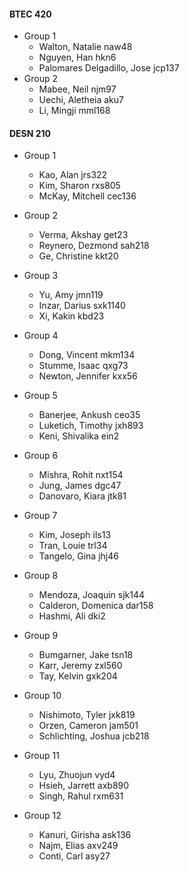 ﻿
#### BTEC 420
* Group 1
    * Walton, Natalie	naw48
    * Nguyen, Han	hkn6
    * Palomares Delgadillo, Jose	jcp137
* Group 2
    * Mabee, Neil	njm97
    * Uechi, Aletheia	aku7
    * Li, Mingji	mml168
	
#### DESN 210
* Group 1
    * Kao, Alan	jrs322
    * Kim, Sharon	rxs805
    * McKay, Mitchell	cec136

* Group 2	
    * Verma, Akshay	get23
    * Reynero, Dezmond	sah218
    * Ge, Christine	kkt20

* Group 3
    * Yu, Amy	jmn119
    * Inzar, Darius	sxk1140
    * Xi, Kakin	kbd23

* Group 4
    * Dong, Vincent	mkm134
    * Stumme, Isaac	qxg73
    * Newton, Jennifer	kxx56

* Group 5
    * Banerjee, Ankush	ceo35
    * Luketich, Timothy	jxh893
    * Keni, Shivalika	ein2

* Group 6
    * Mishra, Rohit	nxt154
    * Jung, James	dgc47
    * Danovaro, Kiara	jtk81

* Group 7
    * Kim, Joseph	ils13
    * Tran, Louie	trl34
    * Tangelo, Gina	jhj46

* Group 8    
    * Mendoza, Joaquin	sjk144
    * Calderon, Domenica	dar158
    * Hashmi, Ali	dki2

* Group 9
    * Bumgarner, Jake	tsn18
    * Karr, Jeremy	zxl560
    * Tay, Kelvin	gxk204

* Group 10
    * Nishimoto, Tyler	jxk819
    * Orzen, Cameron	jam501
    * Schlichting, Joshua	jcb218

* Group 11
    * Lyu, Zhuojun	vyd4
    * Hsieh, Jarrett	axb890
    * Singh, Rahul	rxm631

* Group 12
    * Kanuri, Girisha	ask136
    * Najm, Elias	axv249
    * Conti, Carl	asy27
